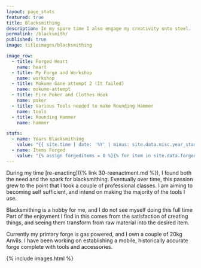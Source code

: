 ```yaml
---
layout: page_stats
featured: true
title: Blacksmithing
description: In my spare time I also engage my creativity onto steel.
permalink: /blacksmith/
published: true
image: titleimages/blacksmithing

image_row:
  - title: Forged Heart
    name: heart
  - title: My Forge and Workshop
    name: workshop
  - title: Mokume Gane attempt 2 (It failed)
    name: mokume-attempt
  - title: Fire Poker and Clothes Hook
    name: poker
  - title: Various Tools needed to make Rounding Hammer
    name: tools
  - title: Rounding Hammer
    name: hammer

stats:
  - name: Years Blacksmithing
    value: "{{ site.time | date: '%Y' | minus: site.data.misc.year_started.blacksmithing }}+"
  - name: Items Forged
    value: "{% assign forgeditems = 0 %}{% for item in site.data.forged %}{% assign forgeditems = forgeditems | plus: item[1] %}{% endfor %}{{ forgeditems }}+"
---
```


During my time [re-enacting]({% link 30-reenactment.md %}), I found both the need and the spark for blacksmithing. Eventually over time, this passion grew to the point that I took a couple of professional classes. I am aiming to becoming self sufficient, and intend on making the majority of the tools I use.

Blacksmithing is a hobby for me, and I do not see myself doing this full time Part of the enjoyment I find in this comes from the satisfaction of creating things, and seeing them transform from raw material into the desired item.

Currently my primary forge is gas powered, and I own a couple of 20kg Anvils. I have been working on establishing a mobile, historically accurate forge complete with tools and accessories.

{% include images.html %}
